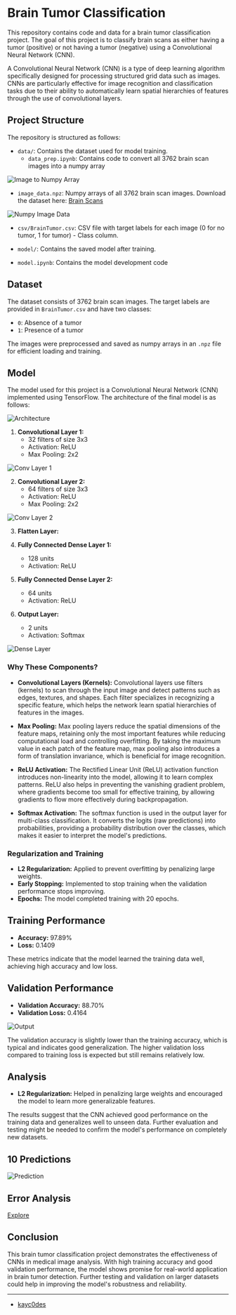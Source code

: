# Brain Tumor Classification

This repository contains code and data for a brain tumor classification project. The goal of this project is to classify brain scans as either having a tumor (positive) or not having a tumor (negative) using a Convolutional Neural Network (CNN).

A Convolutional Neural Network (CNN) is a type of deep learning algorithm specifically designed for processing structured grid data such as images. CNNs are particularly effective for image recognition and classification tasks due to their ability to automatically learn spatial hierarchies of features through the use of convolutional layers.

## Project Structure

The repository is structured as follows:

- `data/`: Contains the dataset used for model training.
  - `data_prep.ipynb`: Contains code to convert all 3762 brain scan images into a numpy array

![Image to Numpy Array](img/image_processing.png) 

  - `image_data.npz`: Numpy arrays of all 3762 brain scan images. Download the dataset here: [Brain Scans](data/image_data.npz)

![Numpy Image Data](img/out_pro.png) 

  - `csv/BrainTumor.csv`: CSV file with target labels for each image (0 for no tumor, 1 for tumor) - Class column.

- `model/`: Contains the saved model after training.

- `model.ipynb`: Contains the model development code

## Dataset

The dataset consists of 3762 brain scan images. The target labels are provided in `BrainTumor.csv` and have two classes:
- `0`: Absence of a tumor
- `1`: Presence of a tumor

The images were preprocessed and saved as numpy arrays in an `.npz` file for efficient loading and training.

## Model

The model used for this project is a Convolutional Neural Network (CNN) implemented using TensorFlow. The architecture of the final model is as follows:

![Architecture](img/architecture.png)

1. **Convolutional Layer 1:**
   - 32 filters of size 3x3
   - Activation: ReLU
   - Max Pooling: 2x2

![Conv Layer 1](img/conv1.png)

2. **Convolutional Layer 2:**
   - 64 filters of size 3x3
   - Activation: ReLU
   - Max Pooling: 2x2

![Conv Layer 2](img/conv2.png)

3. **Flatten Layer:**

4. **Fully Connected Dense Layer 1:**
   - 128 units
   - Activation: ReLU

5. **Fully Connected Dense Layer 2:**
   - 64 units
   - Activation: ReLU

6. **Output Layer:**
   - 2 units
   - Activation: Softmax

![Dense Layer](img/fully_dense.png)

### Why These Components?

- **Convolutional Layers (Kernels):** Convolutional layers use filters (kernels) to scan through the input image and detect patterns such as edges, textures, and shapes. Each filter specializes in recognizing a specific feature, which helps the network learn spatial hierarchies of features in the images.

- **Max Pooling:** Max pooling layers reduce the spatial dimensions of the feature maps, retaining only the most important features while reducing computational load and controlling overfitting. By taking the maximum value in each patch of the feature map, max pooling also introduces a form of translation invariance, which is beneficial for image recognition.

- **ReLU Activation:** The Rectified Linear Unit (ReLU) activation function introduces non-linearity into the model, allowing it to learn complex patterns. ReLU also helps in preventing the vanishing gradient problem, where gradients become too small for effective training, by allowing gradients to flow more effectively during backpropagation.

- **Softmax Activation:** The softmax function is used in the output layer for multi-class classification. It converts the logits (raw predictions) into probabilities, providing a probability distribution over the classes, which makes it easier to interpret the model's predictions.

### Regularization and Training

- **L2 Regularization:** Applied to prevent overfitting by penalizing large weights.
- **Early Stopping:** Implemented to stop training when the validation performance stops improving.
- **Epochs:** The model completed training with 20 epochs.

## Training Performance

- **Accuracy:** 97.89%
- **Loss:** 0.1409

These metrics indicate that the model learned the training data well, achieving high accuracy and low loss.

## Validation Performance

- **Validation Accuracy:** 88.70%
- **Validation Loss:** 0.4164

![Output](img/cnn.png)

The validation accuracy is slightly lower than the training accuracy, which is typical and indicates good generalization. The higher validation loss compared to training loss is expected but still remains relatively low.

## Analysis

- **L2 Regularization:** Helped in penalizing large weights and encouraged the model to learn more generalizable features.

The results suggest that the CNN achieved good performance on the training data and generalizes well to unseen data. Further evaluation and testing might be needed to confirm the model's performance on completely new datasets.

## 10 Predictions

![Prediction](img/Prediction.png)

## Error Analysis 

[Explore](erroranalysis.md)

## Conclusion

This brain tumor classification project demonstrates the effectiveness of CNNs in medical image analysis. With high training accuracy and good validation performance, the model shows promise for real-world application in brain tumor detection. Further testing and validation on larger datasets could help in improving the model's robustness and reliability.

---

- [kayc0des](https://github.com/kayc0des)
